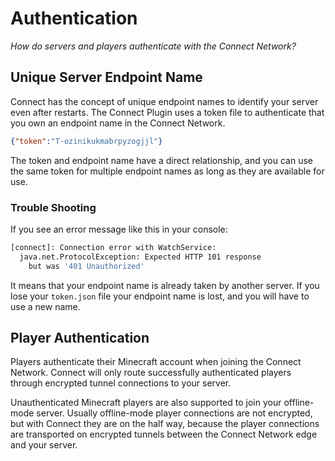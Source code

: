 # Authentication

_How do servers and players authenticate with the Connect Network?_

## Unique Server Endpoint Name

Connect has the concept of unique endpoint names to identify your server even after restarts.
The Connect Plugin uses a token file to authenticate that you own an endpoint name in the Connect Network.

```json plugins/connect/token.json
{"token":"T-ozinikukmabrpyzogjjl"}
```

The token and endpoint name have a direct relationship, and you can use the same token for multiple endpoint names
as long as they are available for use.

### Trouble Shooting

If you see an error message like this in your console:

```sh
[connect]: Connection error with WatchService:
  java.net.ProtocolException: Expected HTTP 101 response
    but was '401 Unauthorized'
```

It means that your endpoint name is already taken by another server.
If you lose your `token.json` file your endpoint name is lost, and you will have to use a new name.

## Player Authentication

Players authenticate their Minecraft account when joining the Connect Network.
Connect will only route successfully authenticated players through encrypted tunnel
connections to your server.

Unauthenticated Minecraft players are also supported to join your offline-mode server.
Usually offline-mode player connections are not encrypted, but with Connect they are on the half way,
because the player connections are transported on encrypted tunnels between the Connect Network
edge and your server.
